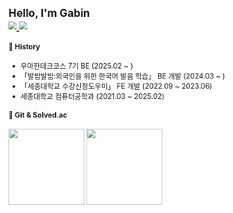 <h2> Hello, I'm Gabin 
<div align="left">
  <a align="left" href="https://www.linkedin.com/in/gabin-choi-39b3a12b2/?utm_source=share&utm_campaign=share_via&utm_content=profile&utm_medium=ios_app"> 
    <img src="https://img.shields.io/badge/LinkedIn-blue?style=badge&logo=LinkedIn&logoColor=white"/> 
  </a> 
  <a align="left" href="https://coding-meongdo.tistory.com"> 
    <img src="https://img.shields.io/badge/Tistory-black?style=badge&logo=Tistory&logoColor=white"/> </a> 
  </a>
</div>
</h2>

<div align="left">
  <h4> 📖 History </h4>
  
- 우아한테크코스 7기 BE (2025.02 ~ )
- 「발밤발밤:외국인을 위한 한국어 발음 학습」 BE 개발 (2024.03 ~ )
- 「세종대학교 수강신청도우미」 FE 개발 (2022.09 ~ 2023.06)
- 세종대학교 컴퓨터공학과 (2021.03 ~ 2025.02)
</div>

<div align="left">
  <h4> 🔎 Git & Solved.ac </h4>
  <a>
    <img height=150 src="https://github-profile-summary-cards.vercel.app/api/cards/profile-details?username=gabean13&theme=github"/>
  </a>
  <a href="https://solved.ac/gazette9"> 
    <img height=150 src="http://mazassumnida.wtf/api/v2/generate_badge?boj=gazette9">
  </a>
</div>
